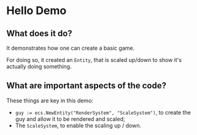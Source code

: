 # Hello Demo

## What does it do?
It demonstrates how one can create a basic game. 

For doing so, it created an `Entity`, that is scaled up/down to show it's actually doing something.  

## What are important aspects of the code?
These things are key in this demo:

* `guy := ecs.NewEntity("RenderSystem", "ScaleSystem")`, to create the guy and allow it to be rendered and scaled;
* The `ScaleSystem`, to enable the scaling up / down.
